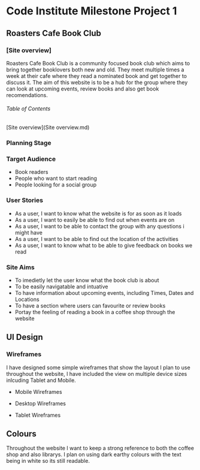 # Code Institute Milestone Project 1
## Roasters Cafe Book Club 
### [Site overview]

Roasters Cafe Book Club is a community focused book club which aims to bring together booklovers both new and old. They meet multiple times a week at their cafe where they read a nominated book and get together to discuss it. The aim of this website is to be a hub for the group where they can look at upcoming events, review books and also get book recomendations. 

###### Table of Contents

[Site overview](Site overview.md)


### Planning Stage
### Target Audience
- Book readers
- People who want to start reading
- People looking for a social group

### User Stories
- As a user, I want to know what the website is for as soon as it loads
- As a user, I want to easily be able to find out when events are on
- As a user, I want to be able to contact the group with any questions i might have
- As a user, I want to be able to find out the location of the activities
- As a user, I want to know what to be able to give feedback on books we read

### Site Aims
- To imedietly let the user know what the book club is about
- To be easily navigatable and intuative
- To have information about upcoming events, including Times, Dates and Locations
- To have a section where users can favourite or review books
- Portay the feeling of reading a book in a coffee shop through the website

## UI Design
### Wireframes

I have designed some simple wireframes that show the layout I plan to use throughout the website, I have included the view on multiple device sizes inlcuding Tablet and Mobile. 

- Mobile Wireframes

- Desktop Wireframes

- Tablet Wireframes

## Colours
Throughout the website I want to keep a strong reference to both the coffee shop and also librarys. I plan on using dark earthy colours with the text being in white so its still readable. 


